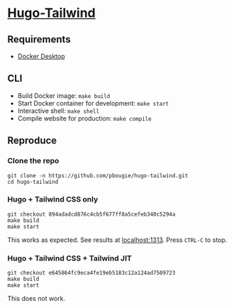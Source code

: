 # [Hugo-Tailwind](https://github.com/pbougie/hugo-tailwind)


## Requirements

- [Docker Desktop](https://www.docker.com/products/docker-desktop)


## CLI

- Build Docker image: `make build`
- Start Docker container for development: `make start`
- Interactive shell: `make shell`
- Compile website for production: `make compile`


## Reproduce

### Clone the repo

    git clone -n https://github.com/pbougie/hugo-tailwind.git
    cd hugo-tailwind

### Hugo + Tailwind CSS only

    git checkout 894adadcd876c4cb5f677ff8a5cefeb340c5294a
    make build
    make start

This works as expected. See results at [localhost:1313](http://localhost:1313/). Press `CTRL-C` to stop.

### Hugo + Tailwind CSS + Tailwind JIT

    git checkout e645864fc9eca4fe19eb5183c12a124ad7509723
    make build
    make start

This does not work.
